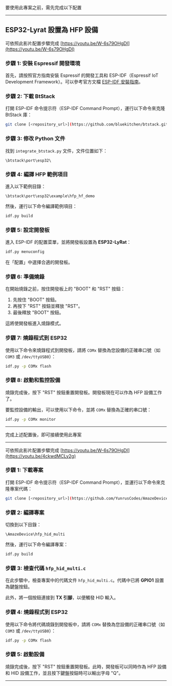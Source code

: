 要使用此專案之前，需先完成以下配置

---

## ESP32-Lyrat 設置為 HFP 設備

可依照此影片配置步驟完成
[https://youtu.be/W-6s79OHgDI](https://youtu.be/W-6s79OHgDI)

### 步驟 1: 安裝 Espressif 開發環境

首先，請按照官方指南安裝 Espressif 的開發工具和 ESP-IDF（Espressif IoT Development Framework）。可以參考官方文檔 [ESP-IDF 安裝指南](https://docs.espressif.com/projects/esp-idf/en/latest/esp32/get-started/index.html)。

### 步驟 2: 下載 BtStack

打開 ESP-IDF 命令提示符（ESP-IDF Command Prompt），運行以下命令來克隆 BtStack 庫：

```bash
git clone [<repository_url>](https://github.com/bluekitchen/btstack.git)
```

### 步驟 3: 修改 Python 文件

找到 `integrate_btstack.py` 文件，文件位置如下：

```
\btstack\port\esp32\
```

### 步驟 4: 編譯 HFP 範例項目

進入以下範例目錄：

```
\btstack\port\esp32\example\hfp_hf_demo
```

然後，運行以下命令編譯範例項目：

```bash
idf.py build
```

### 步驟 5: 設定開發板

進入 ESP-IDF 的配置菜單，並將開發板設置為 **ESP32-LyRat**：

```bash
idf.py menuconfig
```

在「配置」中選擇合適的開發板。

### 步驟 6: 準備燒錄

在開始燒錄之前，按住開發板上的 "BOOT" 和 "RST" 按鈕：

1. 先按住 "BOOT" 按鈕。
2. 再按下 "RST" 按鈕並釋放 "RST"。
3. 最後釋放 "BOOT" 按鈕。

這將使開發板進入燒錄模式。

### 步驟 7: 燒錄程式到 ESP32

使用以下命令來燒錄程式到開發板，請將 `COMx` 替換為您設備的正確串口號（如 `COM3` 或 `/dev/ttyUSB0`）：

```bash
idf.py -p COMx flash
```

### 步驟 8: 啟動和監控設備

燒錄完成後，按下 "RST" 按鈕重置開發板。開發板現在可以作為 HFP 設備工作了。

要監控設備的輸出，可以使用以下命令，並將 `COMx` 替換為正確的串口號：

```bash
idf.py -p COMx monitor
```
---

完成上述配置後，即可接續使用此專案

---
可依照此影片配置步驟完成
[https://youtu.be/W-6s79OHgDI](https://youtu.be/4ckwdMCLy2g)

### 步驟 1: 下載專案

打開 ESP-IDF 命令提示符（ESP-IDF Command Prompt），並運行以下命令來克隆專案代碼：

```bash
git clone [<repository_url>](https://github.com/YunrusCodes/AmazeDevice.git)
```

### 步驟 2: 編譯專案

切換到以下目錄：

```
\AmazeDevice\hfp_hid_multi
```

然後，運行以下命令編譯專案：

```bash
idf.py build
```

### 步驟 3: 檢查代碼 `hfp_hid_multi.c`

在此步驟中，檢查專案中的代碼文件 `hfp_hid_multi.c`。代碼中已將 **GPIO1** 設置為鍵盤按鈕。

此外，將一個按鈕連接到 **TX 引腳**，以便觸發 HID 輸入。

### 步驟 4: 燒錄程式到 ESP32

使用以下命令將代碼燒錄到開發板中，請將 `COMx` 替換為您設備的正確串口號（如 `COM3` 或 `/dev/ttyUSB0`）：

```bash
idf.py -p COMx flash
```

### 步驟 5: 啟動設備

燒錄完成後，按下 "RST" 按鈕重置開發板。此時，開發板可以同時作為 HFP 設備和 HID 設備工作，並且按下鍵盤按鈕時可以輸出字母 "Q"。

---
